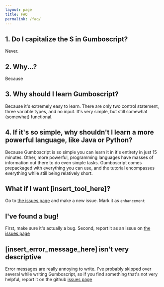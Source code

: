 ```yaml
---
layout: page
title: FAQ
permalink: /faq/
---
```



## 1. Do I capitalize the S in Gumboscript?

Never.

## 2. Why...?

Because

## 3. Why should I learn Gumboscript?

Because it's extremely easy to learn.
There are only two control statement, three variable types, and no input.
It's very simple, but still somewhat (somewhat) functional.

## 4. If it's so simple, why shouldn't I learn a more powerful language, like Java or Python?

Because Gumboscript is so simple you can learn it in it's entirety in just 15 minutes.
Other, more powerful, programming languages have masses of information out there
to do even simple tasks. Gumboscript comes prepackaged with everything you can use, and the tutorial encompasses everything while still being relatively short.

## What if I want [insert_tool_here]?

Go to [the issues page](https://www.github.com/mee42/gumboscript/issues) and make a
new issue. Mark it as `enhancement`

## I've found a bug!

First, make sure it's actually a bug.
Second, report it as an issue on [the issues page](https://www.github.com/mee42/gumboscript/issues)

## [insert_error_message_here] isn't very descriptive

Error messages are really annoying to write.
I've probably skipped over several while writing Gumboscript,
so if you find something that's not very helpful, report it on the
github [issues page](https://www.github.com/mee42/gumboscript/issues)
